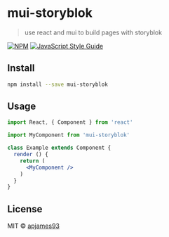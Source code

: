 # mui-storyblok

> use react and mui to build pages with storyblok

[![NPM](https://img.shields.io/npm/v/mui-storyblok.svg)](https://www.npmjs.com/package/mui-storyblok) [![JavaScript Style Guide](https://img.shields.io/badge/code_style-standard-brightgreen.svg)](https://standardjs.com)

## Install

```bash
npm install --save mui-storyblok
```

## Usage

```jsx
import React, { Component } from 'react'

import MyComponent from 'mui-storyblok'

class Example extends Component {
  render () {
    return (
      <MyComponent />
    )
  }
}
```

## License

MIT © [apjames93](https://github.com/apjames93)
